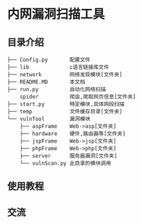 # 内网漏洞扫描工具

## 目录介绍

    ├── Config.py       配置文件
    ├── lib             c语言链接库文件
    ├── network         网络发现模块[文件夹]
    ├── README.MD       本文档
    ├── run.py          自动化网络扫描
    	spider			爬虫,爬取网页信息[文件夹]
	├── start.py        特定模块,具体网段扫描
    ├── temp            文件缓存目录[文件夹]
    └── vulnTool        漏洞模块
        ├── aspFrame    Web->asp[文件夹]
        ├── hardware    硬件,路由器等[文件夹]
        ├── jspFrame    Web->jsp[文件夹]
        ├── phpFrame    Web->php[文件夹]
        ├── server      服务器漏洞[文件夹]
        └── vulnScan.py 此目录的模块调用

## 使用教程


## 交流
